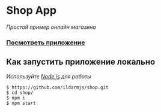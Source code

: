 # Shop App

_Простой пример онлайн магазина_

### [Посмотреть приложение](https://ildarmjs.github.io/shop/)

## Как запустить приложение локально

_Используйте [Node.js](https://nodejs.org/) для работы_

```
$ https://github.com/ildarmjs/shop.git
$ cd shop/
$ npm i
$ npm start
```
